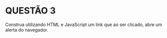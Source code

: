 # QUESTÃO 3

Construa utilizando HTML e JavaScript um link que ao ser clicado, abre um
alerta do navegador.